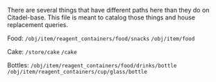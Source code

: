 There are several things that have different paths here than they do on Citadel-base. This file is meant to catalog those things and house replacement queries.

Food:
`/obj/item/reagent_containers/food/snacks`
`/obj/item/food`

Cake:
`/store/cake`
`/cake`

Bottles:
`/obj/item/reagent_containers/food/drinks/bottle`
`/obj/item/reagent_containers/cup/glass/bottle`
